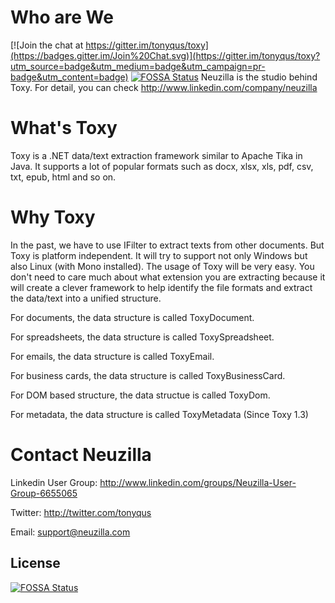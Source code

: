 Who are We
==========

[![Join the chat at https://gitter.im/tonyqus/toxy](https://badges.gitter.im/Join%20Chat.svg)](https://gitter.im/tonyqus/toxy?utm_source=badge&utm_medium=badge&utm_campaign=pr-badge&utm_content=badge)
[![FOSSA Status](https://app.fossa.com/api/projects/git%2Bgithub.com%2Fdatadiode%2Ftoxy.svg?type=shield)](https://app.fossa.com/projects/git%2Bgithub.com%2Fdatadiode%2Ftoxy?ref=badge_shield)
Neuzilla is the studio behind Toxy. For detail, you can check http://www.linkedin.com/company/neuzilla 

What's Toxy
============
Toxy is a .NET data/text extraction framework similar to Apache Tika in Java. It supports a lot of popular formats such as docx, xlsx, xls, pdf, csv, txt, epub, html and so on.

Why Toxy
============
In the past, we have to use IFilter to extract texts from other documents. But Toxy is platform independent. It will try to support not only Windows but also Linux (with Mono installed). The usage of Toxy will be very easy. You don't need to care much about what extension you are extracting because it will create a clever framework to help identify the file formats and extract the data/text into a unified structure. 

For documents, the data structure is called ToxyDocument.

For spreadsheets, the data structure is called ToxySpreadsheet.

For emails, the data structure is called ToxyEmail.

For business cards, the data structure is called ToxyBusinessCard.

For DOM based structure, the data structue is called ToxyDom.

For metadata, the data structure is called ToxyMetadata (Since Toxy 1.3)


Contact Neuzilla
============
Linkedin User Group: http://www.linkedin.com/groups/Neuzilla-User-Group-6655065 

Twitter: http://twitter.com/tonyqus

Email: support@neuzilla.com


## License
[![FOSSA Status](https://app.fossa.com/api/projects/git%2Bgithub.com%2Fdatadiode%2Ftoxy.svg?type=large)](https://app.fossa.com/projects/git%2Bgithub.com%2Fdatadiode%2Ftoxy?ref=badge_large)